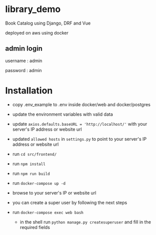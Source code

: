 # library_demo
Book Catalog using Django, DRF and Vue

deployed on aws using docker

## admin login

username : admin

password : admin


# Installation

* copy .env_example to .env inside docker/web and docker/postgres
* update the environment variables with valid data
* update `axios.defaults.baseURL = 'http://localhost/'` with your server's IP address or website url
* updated `allowed hosts` in `settings.py` to point to your server's IP address or website url
* run `cd src/frontend/`
* run `npm install`
* run `npm run build`
* run `docker-compose up -d`
* browse to your server's IP or website url

* you can create a super user by following the next steps
* run `docker-compose exec web bash`
    * in the shell run `python manage.py createsuperuser` and fill in the required fields
